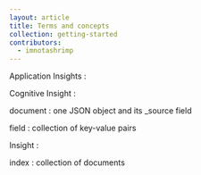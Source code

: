 ```yaml
---
layout: article
title: Terms and concepts
collection: getting-started
contributors:
  - imnotashrimp
---
```


  Application Insights
  : 
  
  Cognitive Insight
  : 

  document
  : one JSON object and its _source field

  field
  : collection of key-value pairs

  Insight
  : 

  index
  : collection of documents
